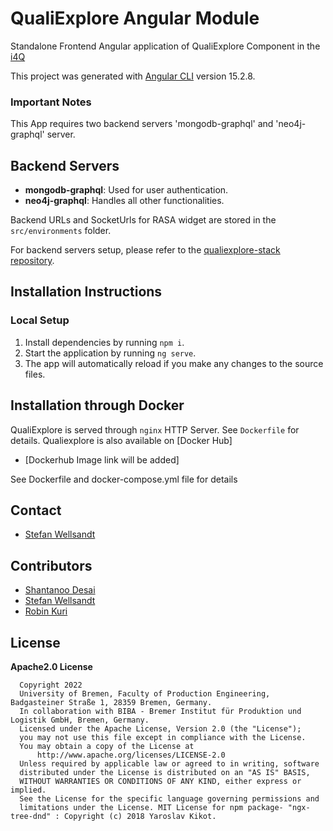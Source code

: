 
# QualiExplore Angular Module

Standalone Frontend Angular application of QualiExplore Component in the [i4Q](www.i4q-project.eu)

This project was generated with [Angular CLI](https://github.com/angular/angular-cli) version 15.2.8.

### Important Notes

This App requires two backend servers 'mongodb-graphql' and 'neo4j-graphql' server.

## Backend Servers

- **mongodb-graphql**: Used for user authentication.
- **neo4j-graphql**: Handles all other functionalities.

Backend URLs and SocketUrls for RASA widget are stored in the `src/environments` folder.

For backend servers setup, please refer to the [qualiexplore-stack repository](https://github.com/s-wel/qualiexplore-stack/tree/i4q).

## Installation Instructions

### Local Setup

1. Install dependencies by running `npm i`.
2. Start the application by running `ng serve`.
3. The app will automatically reload if you make any changes to the source files.


## Installation through Docker

QualiExplore is served through `nginx` HTTP Server. See `Dockerfile` for details.
Qualiexplore is also available on [Docker Hub]

*  [Dockerhub Image link will be added]

See Dockerfile and docker-compose.yml file for details


## Contact

* [Stefan Wellsandt](mailto:wel@biba.uni-bremen.de)

## Contributors

* [Shantanoo Desai](mailto:des@biba.uni-bremen.de)
* [Stefan Wellsandt](mailto:wel@biba.uni-bremen.de)
* [Robin Kuri](mailto:kur@biba.uni-bremen.de)


## License

__Apache2.0 License__
```
  Copyright 2022
  University of Bremen, Faculty of Production Engineering, Badgasteiner Straße 1, 28359 Bremen, Germany.
  In collaboration with BIBA - Bremer Institut für Produktion und Logistik GmbH, Bremen, Germany.
  Licensed under the Apache License, Version 2.0 (the "License");
  you may not use this file except in compliance with the License.
  You may obtain a copy of the License at
      http://www.apache.org/licenses/LICENSE-2.0
  Unless required by applicable law or agreed to in writing, software
  distributed under the License is distributed on an "AS IS" BASIS,
  WITHOUT WARRANTIES OR CONDITIONS OF ANY KIND, either express or implied.
  See the License for the specific language governing permissions and
  limitations under the License. MIT License for npm package- "ngx-tree-dnd" : Copyright (c) 2018 Yaroslav Kikot.
```
